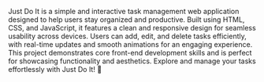 Just Do It is a simple and interactive task management web application designed to help users stay organized and productive. Built using HTML, CSS, and JavaScript, it features a clean and responsive design for seamless usability across devices. Users can add, edit, and delete tasks efficiently, with real-time updates and smooth animations for an engaging experience. This project demonstrates core front-end development skills and is perfect for showcasing functionality and aesthetics. Explore and manage your tasks effortlessly with Just Do It! 🌟
